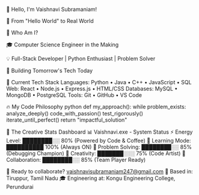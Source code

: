 👋 Hello, I'm Vaishnavi Subramaniam!

🌟 From "Hello World" to Real World

🎯 Who Am I?

🎓 Computer Science Engineer in the Making

💡 Full-Stack Developer | Python Enthusiast | Problem Solver

🚀 Building Tomorrow's Tech Today

🎯 Current Tech Stack
Languages: Python • Java • C++ • JavaScript • SQL
Web: React • Node.js • Express.js • HTML/CSS
Databases: MySQL • MongoDB • PostgreSQL
Tools: Git • GitHub • VS Code

🔥 My Code Philosophy
python
def my_approach():
    while problem_exists:
        analyze_deeply()
        code_with_passion()
        test_rigorously()
        iterate_until_perfect()
    return "impactful_solution"


🎪 The Creative Stats Dashboard
📊 Vaishnavi.exe - System Status
⚡ Energy Level: ████████░░ 80% (Powered by Code & Coffee)
🧠 Learning Mode: ██████████ 100% (Always ON)
🔧 Problem Solving: ████████░░ 85% (Debugging Champion)
🎨 Creativity: ███████░░░ 75% (Code Artist)
🤝 Collaboration: ████████░░ 85% (Team Player Ready)

📧 Ready to collaborate? vaishnavisubramaniam247@gmail.com
📍 Based in: Tiruppur, Tamil Nadu
🎓 Engineering at: Kongu Engineering College, Perundurai


 
